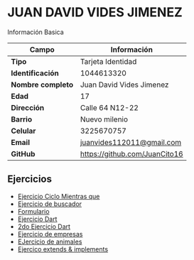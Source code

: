 # JUAN DAVID VIDES JIMENEZ
Información Basica

| Campo | Información |
| --- | --- |
| **Tipo** | Tarjeta Identidad|
| **Identificación** | 1044613320 |
| **Nombre completo** | Juan David Vides Jimenez  |
| **Edad** | 17 |
| **Dirección** | Calle 64 N12-22 |
| **Barrio** | Nuevo milenio |
| **Celular** | 3225670757 |
| **Email** | juanvides112011@gmail.com |
| **GitHub** | https://github.com/JuanCito16 |

## Ejercicios
- [Ejercicio Ciclo Mientras que](ejercicio.md)
- [Ejercicio de buscador](ejercicio2.md)
- [Formulario](tablaformu.md)
- [Ejercicio Dart](ejercicio3.md)
- [2do Ejercicio Dart](ejerciciodart.md)
- [Ejercicio de empresas](dart2.md)
- [EJercicio de animales](dart3.md)
- [Ejercico extends & implements](extends.md)
